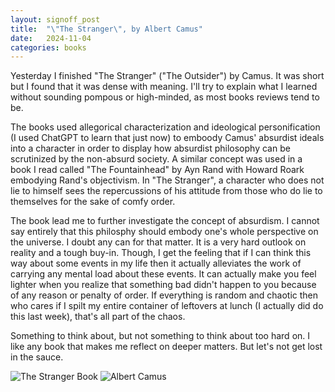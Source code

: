 ```yaml
---
layout: signoff_post
title:  "\"The Stranger\", by Albert Camus"
date:   2024-11-04
categories: books
---
```


Yesterday I finished "The Stranger" ("The Outsider") by Camus. It was short but I found that it was dense with meaning. I'll try to explain what I learned without sounding pompous or high-minded, as most books reviews tend to be.

The books used allegorical characterization and  ideological personification (I used ChatGPT to learn that just now) to emboody Camus' absurdist ideals into a character in order to display how absurdist philosophy can be scrutinized by the non-absurd society. A similar concept was used in a book I read called "The Fountainhead" by Ayn Rand with Howard Roark embodying Rand's objectivism. In "The Stranger", a character who does not lie to himself sees the repercussions of his attitude from those who do lie to themselves for the sake of comfy order. 

The book lead me to further investigate the concept of absurdism. I cannot say entirely that this philosphy should embody one's whole perspective on the universe. I doubt any can for that matter. It is a very hard outlook on reality and a tough buy-in. Though, I get the feeling that if I can think this way about some events in my life then it actually alleviates the work of carrying any mental load about these events. It can actually make you feel lighter when you realize that something bad didn't happen to you because of any reason or penalty of order. If everything is random and chaotic then who cares if I spilt my entire container of leftovers at lunch (I actually did do this last week), that's all part of the chaos.

Something to think about, but not something to think about too hard on. I like any book that makes me reflect on deeper matters. But let's not get lost in the sauce. 

![The Stranger Book](https://images-na.ssl-images-amazon.com/images/S/compressed.photo.goodreads.com/books/1590930002i/49552.jpg)
![Albert Camus](https://media.newyorker.com/photos/5909675d019dfc3494ea0dd0/master/pass/120409_r22060_g2048.jpg)